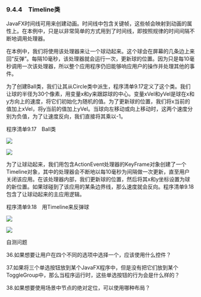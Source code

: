    

### 9.4.4　Timeline类

JavaFX时间线可用来创建动画。时间线中包含关键帧，这些帧会映射到动画的属性上。在本例中，只是以非常简单的方式用到了时间线，即按照规律的时间间隔不断地调用处理器。

在本例中，我们将使用该处理器来让一个球动起来。这个球会在屏幕的几条边上来回“反弹”。每隔10毫秒，该处理器就会运行一次，更新球的位置。因为只是每10毫秒调用一次该处理器，所以整个应用程序仍旧能够响应用户的操作并处理其他的事件。

为了创建Ball类，我们让其从Circle类中派生，程序清单9.17定义了这个类。我们让球的半径为30个像素，用变量x和y来跟踪球的中心。变量xVel和yVel是球在x和y方向上的速度，将它们初始化为随机的值。为了更新球的位置，我们将x当前的值加上xVel，将y当前的值加上yVel。当球向左移动或向上移动时，这两个速度分别为负值，为了让速度反向，我们直接将其乘以-1。

程序清单9.17　Ball类

![](0-Assets/Epubook/程序员编程语言经典合集（计算机科学丛书5册套装），javapython编程语言含经典教材龙书《编译原理》%20(Bruce%20Eckel%20%20Alfred%20V.%20Aho%20%20Monica%20S.%20Lam%20etc.)%20(Z-Library)/images/image11057.jpeg)

![](0-Assets/Epubook/程序员编程语言经典合集（计算机科学丛书5册套装），javapython编程语言含经典教材龙书《编译原理》%20(Bruce%20Eckel%20%20Alfred%20V.%20Aho%20%20Monica%20S.%20Lam%20etc.)%20(Z-Library)/images/image11058.jpeg)

为了让球动起来，我们用包含ActionEvent处理器的KeyFrame对象创建了一个Timeline对象，其中的处理器会不断地以每10毫秒为间隔做一次更新，直至用户关闭该应用。在该处理器内部，我们更新球的位置，然后将其x和y坐标设置为球的新位置。如果球碰到了该应用的某条边界线，那么速度就会反向。程序清单9.18包含了让球动起来的主应用逻辑。

程序清单9.18　用Timeline来反弹球

![](0-Assets/Epubook/程序员编程语言经典合集（计算机科学丛书5册套装），javapython编程语言含经典教材龙书《编译原理》%20(Bruce%20Eckel%20%20Alfred%20V.%20Aho%20%20Monica%20S.%20Lam%20etc.)%20(Z-Library)/images/image11059.jpeg)

![](0-Assets/Epubook/程序员编程语言经典合集（计算机科学丛书5册套装），javapython编程语言含经典教材龙书《编译原理》%20(Bruce%20Eckel%20%20Alfred%20V.%20Aho%20%20Monica%20S.%20Lam%20etc.)%20(Z-Library)/images/image11060.jpeg)

自测问题

36.如果想要让用户在四个不同的选项中选择一个，应该使用什么控件？

37.如果将三个单选按钮放到某个JavaFX程序中，但是没有把它们放到某个ToggleGroup中，那么当程序运行时，这些单选按钮的行为会是什么样的？

38.如果想要使用场景中节点的绝对定位，可以使用哪种布局？